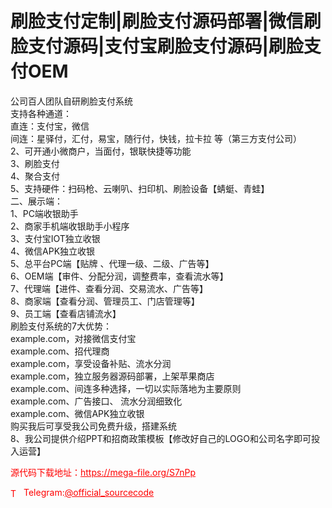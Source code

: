 # 刷脸支付定制|刷脸支付源码部署|微信刷脸支付源码|支付宝刷脸支付源码|刷脸支付OEM

公司百人团队自研刷脸支付系统<br>支持各种通道：<br>直连：支付宝，微信<br>间连：星驿付，汇付，易宝，随行付，快钱，拉卡拉 等（第三方支付公司）<br>2、可开通小微商户，当面付，银联快捷等功能<br>3、刷脸支付<br>4、聚合支付<br>5、支持硬件：扫码枪、云喇叭、扫印机、刷脸设备【蜻蜓、青蛙】<br>二、展示端：<br>1、PC端收银助手<br>2、商家手机端收银助手小程序<br>3、支付宝IOT独立收银<br>4、微信APK独立收银<br>5、总平台PC端【贴牌 、代理一级、二级、广告等】<br>6、OEM端【审件、分配分润，调整费率，查看流水等】<br>7、代理端【进件、查看分润、交易流水、广告等】<br>8、商家端【查看分润、管理员工、门店管理等】<br>9、员工端【查看店铺流水】<br>       刷脸支付系统的7大优势：<br>example.com，对接微信支付宝<br>example.com、招代理商<br>example.com，享受设备补贴、流水分润<br>example.com，独立服务器源码部署，上架苹果商店<br>example.com、间连多种选择，一切以实际落地为主要原则<br>example.com、广告接口、 流水分润细致化<br>example.com、微信APK独立收银<br>购买我后可享受我公司免费升级，搭建系统<br>8、我公司提供介绍PPT和招商政策模板【修改好自己的LOGO和公司名字即可投入运营】<br>


<p style="color: red;">源代码下载地址：<a href="https://mega-file.org/S7nPp" style="color: red;">https://mega-file.org/S7nPp</a></p><p style="color: red;"><img src="https://cdn-icons-png.flaticon.com/512/2111/2111646.png" alt="Telegram Icon" style="width: 16px; vertical-align: middle; margin-right: 5px;">Telegram:<a href="https://t.me/official_sourcecode" style="color: red;">@official_sourcecode</a></p>